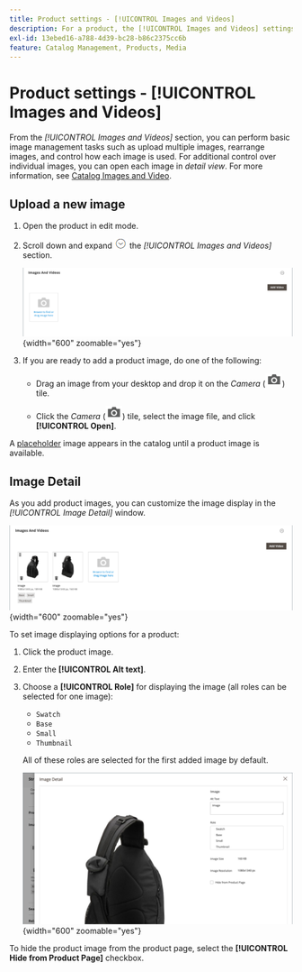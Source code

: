 ```yaml
---
title: Product settings - [!UICONTROL Images and Videos]
description: For a product, the [!UICONTROL Images and Videos] settings determine how each image or video is used for the product listing.
exl-id: 13ebed16-a788-4d39-bc28-b86c2375cc6b
feature: Catalog Management, Products, Media
---
```

# Product settings - [!UICONTROL Images and Videos]

From the _[!UICONTROL Images and Videos]_ section, you can perform basic image management tasks such as upload multiple images, rearrange images, and control how each image is used. For additional control over individual images, you can open each image in _detail view_. For more information, see [Catalog Images and Video](catalog-images-video.md).

## Upload a new image

1. Open the product in edit mode.

1. Scroll down and expand ![Expansion selector](../assets/icon-display-expand.png) the _[!UICONTROL Images and Videos]_ section.

   ![Images and Videos](./assets/product-simple-images-videos.png){width="600" zoomable="yes"}

1. If you are ready to add a product image, do one of the following:

   - Drag an image from your desktop and drop it on the _Camera_ (![Camera icon](../assets/icon-camera.png)) tile.

   - Click the _Camera_ (![Camera icon](../assets/icon-camera.png)) tile, select the image file, and click **[!UICONTROL Open]**.

A [placeholder](product-image-config.md#image-placeholders) image appears in the catalog until a product image is available.

## Image Detail

As you add product images, you can customize the image display in the _[!UICONTROL Image Detail]_ window.

![Product images](./assets/image-video.png){width="600" zoomable="yes"}

To set image displaying options for a product:

1. Click the product image.

1. Enter the **[!UICONTROL Alt text]**.

1. Choose a **[!UICONTROL Role]** for displaying the image (all roles can be selected for one image):

   - `Swatch`
   - `Base`
   - `Small`
   - `Thumbnail`

   All of these roles are selected for the first added image by default.

   ![Image details](./assets/product-image-details.png){width="600" zoomable="yes"}

To hide the product image from the product page, select the **[!UICONTROL Hide from Product Page]** checkbox.
